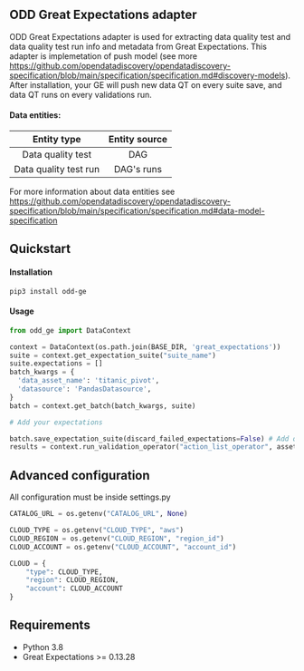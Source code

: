 ## ODD Great Expectations adapter

ODD Great Expectations adapter is used for extracting data quality test and data quality test run info and metadata from Great Expectations. This adapter is implemetation of push model (see more https://github.com/opendatadiscovery/opendatadiscovery-specification/blob/main/specification/specification.md#discovery-models). After installation, your GE will push new data QT on every suite save, and data QT runs on every validations run.

#### Data entities:
| Entity type | Entity source |
|:----------------:|:---------:|
|Data quality test|DAG|
|Data quality test run|DAG's runs|

For more information about data entities see https://github.com/opendatadiscovery/opendatadiscovery-specification/blob/main/specification/specification.md#data-model-specification

## Quickstart
#### Installation
```
pip3 install odd-ge
```
#### Usage
```Python
from odd_ge import DataContext

context = DataContext(os.path.join(BASE_DIR, 'great_expectations'))
suite = context.get_expectation_suite("suite_name")
suite.expectations = []                                                                                                                                           
batch_kwargs = {
  'data_asset_name': 'titanic_pivot', 
  'datasource': 'PandasDatasource',                                                                                                                                         'path': os.path.join(BASE_DIR, 'data/titanic_pivot.parquet')
}
batch = context.get_batch(batch_kwargs, suite)                                                                                                                           batch.head() 

# Add your expectations

batch.save_expectation_suite(discard_failed_expectations=False) # Add quality tests to platform
results = context.run_validation_operator("action_list_operator", assets_to_validate=[batch]) # Add quality tests runs to platform
```


## Advanced configuration
All configuration must be inside settings.py
```Python
CATALOG_URL = os.getenv("CATALOG_URL", None)

CLOUD_TYPE = os.getenv("CLOUD_TYPE", "aws")
CLOUD_REGION = os.getenv("CLOUD_REGION", "region_id")
CLOUD_ACCOUNT = os.getenv("CLOUD_ACCOUNT", "account_id")

CLOUD = {
    "type": CLOUD_TYPE,
    "region": CLOUD_REGION,
    "account": CLOUD_ACCOUNT
}
```

## Requirements
- Python 3.8
- Great Expectations  >= 0.13.28
